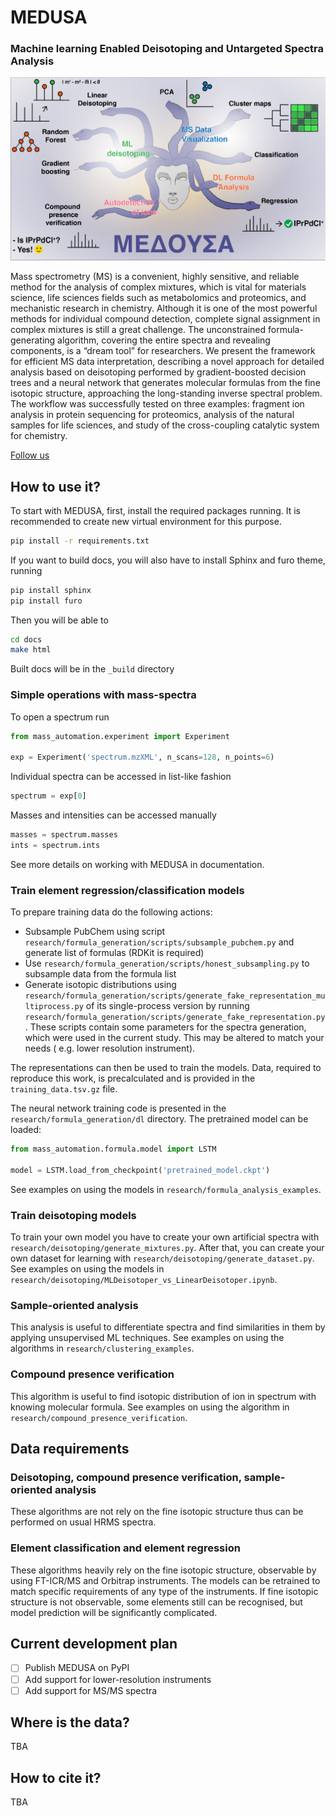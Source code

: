 # MEDUSA

### Machine learning Enabled Deisotoping and Untargeted Spectra Analysis

![MEDUSA toc](docs/medusa_toc.png)

Mass spectrometry (MS) is a convenient, highly sensitive, and reliable method for the analysis of complex mixtures,
which is vital for materials science, life sciences fields such as metabolomics and proteomics, and mechanistic research
in chemistry. Although it is one of the most powerful methods for individual compound detection, complete signal
assignment in complex mixtures is still a great challenge. The unconstrained formula-generating algorithm, covering the
entire spectra and revealing components, is a “dream tool” for researchers. We present the framework for efficient MS
data interpretation, describing a novel approach for detailed analysis based on deisotoping performed by
gradient-boosted decision trees and a neural network that generates molecular formulas from the fine isotopic structure,
approaching the long-standing inverse spectral problem. The workflow was successfully tested on three examples: fragment
ion analysis in protein sequencing for proteomics, analysis of the natural samples for life sciences, and study of the
cross-coupling catalytic system for chemistry.

[Follow us](ananikovlab.ru)

## How to use it?

To start with MEDUSA, first, install the required packages running. It is recommended to create new virtual environment
for this purpose.

```bash
pip install -r requirements.txt
```

If you want to build docs, you will also have to install Sphinx and furo theme, running

```bash
pip install sphinx
pip install furo
```

Then you will be able to

```bash
cd docs
make html
```

Built docs will be in the `_build` directory

### Simple operations with mass-spectra

To open a spectrum run

```python
from mass_automation.experiment import Experiment

exp = Experiment('spectrum.mzXML', n_scans=128, n_points=6)
```

Individual spectra can be accessed in list-like fashion

```python
spectrum = exp[0]
```

Masses and intensities can be accessed manually

```python
masses = spectrum.masses
ints = spectrum.ints
```

See more details on working with MEDUSA in documentation.

### Train element regression/classification models

To prepare training data do the following actions:

- Subsample PubChem using script `research/formula_generation/scripts/subsample_pubchem.py` and generate list of
  formulas (RDKit is required)
- Use `research/formula_generation/scripts/honest_subsampling.py` to subsample data from the formula list
- Generate isotopic distributions
  using `research/formula_generation/scripts/generate_fake_representation_multiprocess.py` of its single-process version
  by running `research/formula_generation/scripts/generate_fake_representation.py`. These scripts contain some
  parameters for the spectra generation, which were used in the current study. This may be altered to match your needs (
  e.g. lower resolution instrument).

The representations can then be used to train the models. Data, required to reproduce this work, is precalculated and is
provided in the `training_data.tsv.gz` file.

The neural network training code is presented in the `research/formula_generation/dl` directory. The pretrained model
can be loaded:

```python
from mass_automation.formula.model import LSTM

model = LSTM.load_from_checkpoint('pretrained_model.ckpt')
```

See examples on using the models in `research/formula_analysis_examples`.

### Train deisotoping models

To train your own model you have to create your own artificial spectra with `research/deisotoping/generate_mixtures.py`.
After that, you can create your own dataset for learning with `research/deisotoping/generate_dataset.py`. See examples on using the models in `research/deisotoping/MLDeisotoper_vs_LinearDeisotoper.ipynb`.

### Sample-oriented analysis

This analysis is useful to differentiate spectra and find similarities in them by applying unsupervised ML techniques. See examples on using the algorithms in `research/clustering_examples`.

### Compound presence verification

This algorithm is useful to find isotopic distribution of ion in spectrum with knowing molecular formula. See examples on using the algorithm in `research/compound_presence_verification`.

## Data requirements

### Deisotoping, compound presence verification, sample-oriented analysis

These algorithms are not rely on the fine isotopic structure thus can be performed on usual HRMS spectra.

### Element classification and element regression

These algorithms heavily rely on the fine isotopic structure, observable by using FT-ICR/MS and Orbitrap instruments.
The models can be retrained to match specific requirements of any type of the instruments. If fine isotopic structure is
not observable, some elements still can be recognised, but model prediction will be significantly complicated.

## Current development plan

- [ ] Publish MEDUSA on PyPI
- [ ] Add support for lower-resolution instruments
- [ ] Add support for MS/MS spectra

## Where is the data?

TBA

## How to cite it?

TBA
